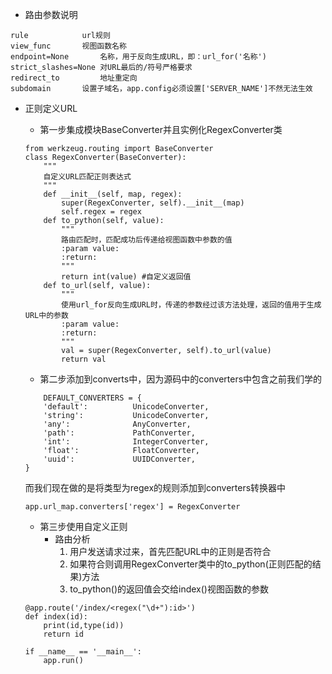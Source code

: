 - 路由参数说明

```
rule			url规则
view_func		视图函数名称
endpoint=None		名称，用于反向生成URL，即：url_for('名称')
strict_slashes=None	对URL最后的/符号严格要求
redirect_to 		地址重定向
subdomain 		设置子域名，app.config必须设置['SERVER_NAME']不然无法生效
```

- 正则定义URL

    - 第一步集成模块BaseConverter并且实例化RegexConverter类
    
    ```
    from werkzeug.routing import BaseConverter
    class RegexConverter(BaseConverter):
        """
        自定义URL匹配正则表达式
        """
        def __init__(self, map, regex):
            super(RegexConverter, self).__init__(map)
            self.regex = regex
        def to_python(self, value):
            """
            路由匹配时，匹配成功后传递给视图函数中参数的值
            :param value:
            :return:
            """
            return int(value) #自定义返回值
        def to_url(self, value):
            """
            使用url_for反向生成URL时，传递的参数经过该方法处理，返回的值用于生成URL中的参数
            :param value:
            :return:
            """
            val = super(RegexConverter, self).to_url(value)
            return val
    ```
    
    - 第二步添加到converts中，因为源码中的converters中包含之前我们学的
    
    ```
        DEFAULT_CONVERTERS = {
        'default':          UnicodeConverter,
        'string':           UnicodeConverter,
        'any':              AnyConverter,
        'path':             PathConverter,
        'int':              IntegerConverter,
        'float':            FloatConverter,
        'uuid':             UUIDConverter,
    }
    ```
    而我们现在做的是将类型为regex的规则添加到converters转换器中
    
    ```
    app.url_map.converters['regex'] = RegexConverter
    ```

    - 第三步使用自定义正则
        - 路由分析
            1. 用户发送请求过来，首先匹配URL中的正则是否符合
            2. 如果符合则调用RegexConverter类中的to_python(正则匹配的结果)方法
            3. to_python()的返回值会交给index()视图函数的参数
    
    ```
    @app.route('/index/<regex("\d+"):id>')
    def index(id):
        print(id,type(id))
        return id
    
    if __name__ == '__main__':
        app.run()
    ```
